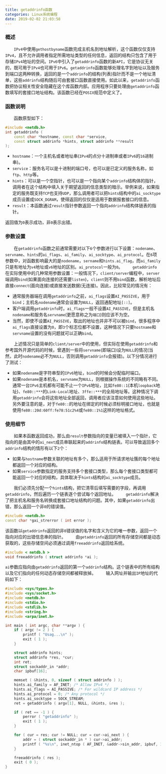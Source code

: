 ```yaml
---
title: getaddrinfo函数
categories: Linux系统编程
date: 2019-02-02 21:03:58
---
```

### 概述

&emsp;&emsp;`IPv4`中使用`gethostbyname`函数完成主机名到地址解析，这个函数仅仅支持`IPv4`，且不允许调用者指定所需地址类型的任何信息，返回的结构只包含了用于存储`IPv4`地址的空间。`IPv6`中引入了`getaddrinfo`函数的新`API`，它是协议无关的，既可用于`IPv4`也可用于`IPv6`。`getaddrinfo`函数能够处理名字到地址以及服务到端口这两种转换，返回的是一个`addrinfo`的结构(列表)指针而不是一个地址清单，这些`addrinfo`结构随后可由套接口函数直接使用。如此以来，`getaddrinfo`函数把协议相关性安全隐藏在这个库函数内部。应用程序只要处理由`getaddrinfo`函数填写的套接口地址结构。该函数已经在`POSIX`规范中定义了。<!--more-->

### 函数说明

&emsp;&emsp;函数原型如下：

``` cpp
#include <netdb.h>
int getaddrinfo (
    const char *hostname, const char *service,
    const struct addrinfo *hints, struct addrinfo **result
);
```

- `hostname`：一个主机名或者地址串(`IPv4`的点分十进制串或者`IPv6`的`16`进制串)。
- `service`：服务名可以是十进制的端口号，也可以是已定义的服务名称，如`ftp`、`http`等。
- `hints`：可以是一个空指针，也可以是一个指向某个`addrinfo`结构体的指针，调用者在这个结构中填入关于期望返回的信息类型的暗示。举例来说，如果指定的服务既支持`TCP`也支持`UDP`，那么调用者可以把`hints`结构中的`ai_socktype`成员设置成`SOCK_DGRAM`，使得返回的仅仅是适用于数据报套接口的信息。
- `result`：本函数通过`result`指针参数返回一个指向`addrinfo`结构体链表的指针。

返回值为`0`表示成功，非`0`表示出错。

### 参数设置

&emsp;&emsp;在`getaddrinfo`函数之前通常需要对以下`6`个参数进行以下设置：`nodename`、`servname`、`hints`的`ai_flags`、`ai_family`、`ai_socktype`、`ai_protocol`。在`6`项参数中，对函数影响最大的是`nodename`，`sername`和`hints.ai_flag`，而`ai_family`只是有地址为`v4`地址或`v6`地址的区别。`ai_protocol`一般为`0`。
&emsp;&emsp;`getaddrinfo`在实际使用中的几种常用参数设置：一般情况下，`client/server`编程中，`server`端调用`bind`(如果面向连接的还需要`listen`)，`client`则不用`bind`函数，解析地址后直接`connect`(面向连接)或直接发送数据(无连接)。因此，比较常见的情况有：

- 通常服务器端在调用`getaddrinfo`之前，`ai_flags`设置`AI_PASSIVE`，用于`bind`；主机名`nodename`通常会设置为`NULL`，返回通配地址`[::]`。
- 客户端调用`getaddrinfo`时，`ai_flags`一般不设置`AI_PASSIVE`，但是主机名`nodename`和服务名`servname`(更愿意称之为`端口`)则应该不为空。
- 当然，即使不设置`AI_PASSIVE`，取出的地址也并非不可以被`bind`，很多程序中`ai_flags`直接设置为`0`，即`3`个标志位都不设置，这种情况下只要`hostname`和`servname`设置的没有问题就可以正确`bind`。

&emsp;&emsp;上述情况只是简单的`client/server`中的使用，但实际在使用`getaddrinfo`和参考国外开源代码的时候，曾遇到一些将`servname`(即端口)设为`NULL`的情况(当然，此时`nodename`必不为`NULL`，否则调用`getaddrinfo`会报错)。以下分情况进行了测试：

- 如果`nodename`是字符串型的`IPv6`地址，`bind`的时候会分配临时端口。
- 如果`nodename`是本机名，`servname`为`NULL`，则根据操作系统的不同略有不同。通常一台`IPv6`主机都有可能不止一个`IPv6`地址，比如`fe80::1`(本机`loopback`地址)、`fe80::***`的`Link-Local`地址、`3ffe::***`的全局地址等。这种情况下调用`getaddrinfo`会将这些地址全部返回，调用者应该注意如何使用这些地址。另外要注意的是，对于`fe80::`的地址在绑定的时候必须标明接口地址，也就是使用`fe80::20d:60ff:fe78:51c2%4`或`fe80::1%1`这样的地址格式。

### 使用细节

&emsp;&emsp;如果本函数返回成功，那么由`result`参数指向的变量已被填入一个指针，它指向的是由其中的`ai_next`成员串联起来的`addrinfo`结构链表。可以导致返回多个`addrinfo`结构的情形有以下`2`个：

- 如果与`hostname`参数关联的地址有多个，那么适用于所请求地址簇的每个地址都返回一个对应的结构。
- 如果`service`参数指定的服务支持多个套接口类型，那么每个套接口类型都可能返回一个对应的结构，具体取决于`hints`结构的`ai_socktype`成员。

&emsp;&emsp;我们必须先分配一个`hints`结构，把它清零后填写需要的字段，再调用`getaddrinfo`，然后遍历一个链表逐个尝试每个返回地址。
&emsp;&emsp;`getaddrinfo`解决了把主机名和服务名转换成套接口地址结构的问题。其中，如果`getaddrinfo`出错，那么返回一个非`0`的错误值。

``` cpp
#include <netdb.h>
const char *gai_strerror ( int error );
```

该函数以`getaddrinfo`返回的非`0`错误值的名字和含义为它的唯一参数，返回一个指向对应的出错信息串的指针。
&emsp;&emsp;由`getaddrinfo`返回的所有存储空间都是动态获取的，这些存储空间必须通过调用`freeaddrinfo`返回给系统。

``` cpp
#include < netdb.h >
void freeaddrinfo ( struct addrinfo *ai );
```

`ai`参数应指向由`getaddrinfo`返回的第一个`addrinfo`结构。这个链表中的所有结构以及它们指向的任何动态存储空间都被释放掉。
&emsp;&emsp;输入网址并输出`IP`地址的代码如下：

``` cpp
#include <sys/types.h>
#include <sys/socket.h>
#include <netdb.h>
#include <stdio.h>
#include <stdlib.h>
#include <string.h>
#include <arpa/inet.h>

int main ( int argc, char **argv ) {
    if ( argc != 2 ) {
        printf ( "Usag...\n" );
        exit ( 1 );
    }

    struct addrinfo hints;
    struct addrinfo *res, *cur;
    int ret;
    struct sockaddr_in *addr;
    char ipbuf[16];

    memset ( &hints, 0, sizeof ( struct addrinfo ) );
    hints.ai_family = AF_INET; /* Allow IPv4 */
    hints.ai_flags = AI_PASSIVE; /* For wildcard IP address */
    hints.ai_protocol = 0; /* Any protocol */
    hints.ai_socktype = SOCK_STREAM;
    ret = getaddrinfo ( argv[1], NULL, &hints, &res );

    if ( ret == -1 ) {
        perror ( "getaddrinfo" );
        exit ( 1 );
    }

    for ( cur = res; cur != NULL; cur = cur->ai_next ) {
        addr = ( struct sockaddr_in * ) cur->ai_addr;
        printf ( "%s\n", inet_ntop ( AF_INET, &addr->sin_addr, ipbuf, 16 ) );
    }

    freeaddrinfo ( res );
    exit ( 0 );
}
```